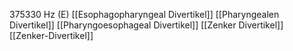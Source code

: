 375330 Hz (E)
[[Esophagopharyngeal Divertikel]]
[[Pharyngealen Divertikel]]
[[Pharyngoesophageal Divertikel]]
[[Zenker Divertikel]]
[[Zenker-Divertikel]]